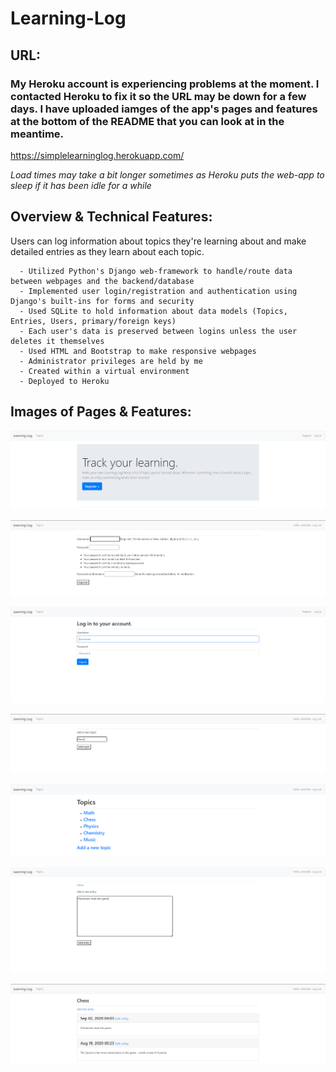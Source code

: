 # Learning-Log

## URL:

### My Heroku account is experiencing problems at the moment. I contacted Heroku to fix it so the URL may be down for a few days. I have uploaded iamges of the app's pages and features at the bottom of the README that you can look at in the meantime.

https://simplelearninglog.herokuapp.com/

*Load times may take a bit longer sometimes as Heroku puts the web-app to sleep if it has been idle for a while*

## Overview & Technical Features:
Users can log information about topics they're learning about and make detailed entries as they learn about each topic.

      - Utilized Python's Django web-framework to handle/route data between webpages and the backend/database
      - Implemented user login/registration and authentication using Django's built-ins for forms and security
      - Used SQLite to hold information about data models (Topics, Entries, Users, primary/foreign keys)
      - Each user's data is preserved between logins unless the user deletes it themselves
      - Used HTML and Bootstrap to make responsive webpages
      - Administrator privileges are held by me
      - Created within a virtual environment 
      - Deployed to Heroku
      
## Images of Pages & Features:

![](images/home_page.PNG)

![](images/registration_page.PNG)

![](images/login_page.PNG)

![](images/add_topic.PNG)

![](images/after_adding_topic.PNG)

![](images/add_entry.PNG)

![](images/entries.PNG)

      
